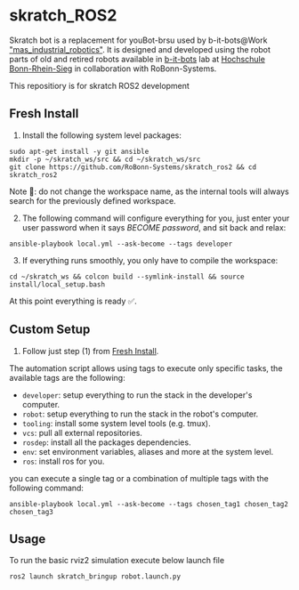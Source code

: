# skratch_ROS2

Skratch bot is a replacement for youBot-brsu used by b-it-bots@Work ["mas_industrial_robotics"](https://b-it-bots.readthedocs.io/projects/mas-industrial-robotics/en/latest/index.html). It is designed and developed using the robot parts of old and retired robots available in [b-it-bots](https://www.h-brs.de/en/a2s/b-it-bots) lab at [Hochschule Bonn-Rhein-Sieg](https://www.h-brs.de/en) in collaboration with RoBonn-Systems.

This repositiory is for skratch ROS2 development

## Fresh Install

1. Install the following system level packages:

```console
sudo apt-get install -y git ansible
mkdir -p ~/skratch_ws/src && cd ~/skratch_ws/src
git clone https://github.com/RoBonn-Systems/skratch_ros2 && cd skratch_ros2
```

Note 📌: do not change the workspace name, as the internal tools will always search for the previously defined workspace.

2. The following command will configure everything for you, just enter your user password when it says *BECOME password*, and sit back and relax:

```console
ansible-playbook local.yml --ask-become --tags developer
```

3. If everything runs smoothly, you only have to compile the workspace:

```console
cd ~/skratch_ws && colcon build --symlink-install && source install/local_setup.bash
```

At this point everything is ready ✅.

## Custom Setup

1. Follow just step (1) from [Fresh Install](#fresh-install).

The automation script allows using tags to execute only specific tasks, the available tags are the following:
- `developer`: setup everything to run the stack in the developer's computer.
- `robot`: setup everything to run the stack in the robot's computer.
- `tooling`: install some system level tools (e.g. tmux).
- `vcs`: pull all external repositories.
- `rosdep`: install all the packages dependencies.
- `env`: set environment variables, aliases and more at the system level.
- `ros`: install ros for you.

you can execute a single tag or a combination of multiple tags with the following command:

```console
ansible-playbook local.yml --ask-become --tags chosen_tag1 chosen_tag2 chosen_tag3
```

## Usage

To run the basic rviz2 simulation execute below launch file

```console
ros2 launch skratch_bringup robot.launch.py
```
